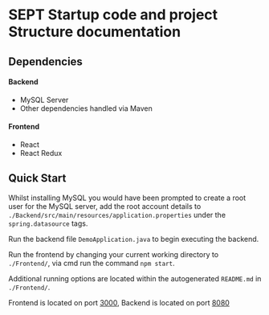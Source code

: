 # SEPT Startup code and  project Structure documentation 

## Dependencies

#### Backend

- MySQL Server
- Other dependencies handled via Maven

#### Frontend

- React
- React Redux

## Quick Start

Whilst installing MySQL you would have been prompted to create a root user for the MySQL server, add the root account
details to `./Backend/src/main/resources/application.properties` under the `spring.datasource` tags.

Run the backend file `DemoApplication.java` to begin executing the backend.

Run the frontend by changing your current working directory to `./Frontend/`, via cmd run the command `npm start`.

Additional running options are located within the autogenerated `README.md` in `./Frontend/`.

Frontend is located on port [3000](http://localhost:3000), Backend is located on port [8080](http://localhost:8080/)
